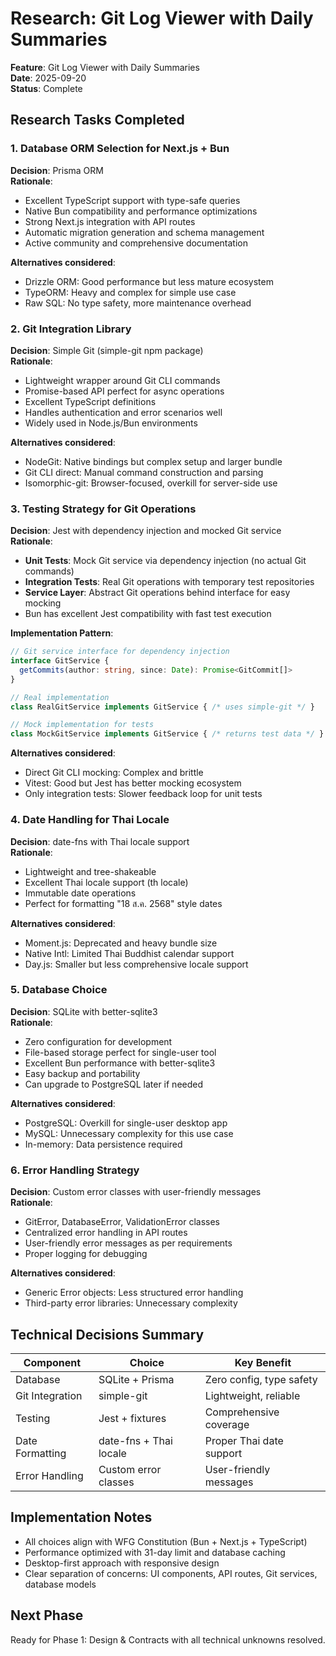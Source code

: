 # Research: Git Log Viewer with Daily Summaries

**Feature**: Git Log Viewer with Daily Summaries  
**Date**: 2025-09-20  
**Status**: Complete

## Research Tasks Completed

### 1. Database ORM Selection for Next.js + Bun

**Decision**: Prisma ORM  
**Rationale**: 
- Excellent TypeScript support with type-safe queries
- Native Bun compatibility and performance optimizations
- Strong Next.js integration with API routes
- Automatic migration generation and schema management
- Active community and comprehensive documentation

**Alternatives considered**:
- Drizzle ORM: Good performance but less mature ecosystem
- TypeORM: Heavy and complex for simple use case
- Raw SQL: No type safety, more maintenance overhead

### 2. Git Integration Library

**Decision**: Simple Git (simple-git npm package)  
**Rationale**:
- Lightweight wrapper around Git CLI commands
- Promise-based API perfect for async operations
- Excellent TypeScript definitions
- Handles authentication and error scenarios well
- Widely used in Node.js/Bun environments

**Alternatives considered**:
- NodeGit: Native bindings but complex setup and larger bundle
- Git CLI direct: Manual command construction and parsing
- Isomorphic-git: Browser-focused, overkill for server-side use

### 3. Testing Strategy for Git Operations

**Decision**: Jest with dependency injection and mocked Git service  
**Rationale**:
- **Unit Tests**: Mock Git service via dependency injection (no actual Git commands)
- **Integration Tests**: Real Git operations with temporary test repositories
- **Service Layer**: Abstract Git operations behind interface for easy mocking
- Bun has excellent Jest compatibility with fast test execution

**Implementation Pattern**:
```typescript
// Git service interface for dependency injection
interface GitService {
  getCommits(author: string, since: Date): Promise<GitCommit[]>
}

// Real implementation
class RealGitService implements GitService { /* uses simple-git */ }

// Mock implementation for tests
class MockGitService implements GitService { /* returns test data */ }
```

**Alternatives considered**:
- Direct Git CLI mocking: Complex and brittle
- Vitest: Good but Jest has better mocking ecosystem
- Only integration tests: Slower feedback loop for unit tests

### 4. Date Handling for Thai Locale

**Decision**: date-fns with Thai locale support  
**Rationale**:
- Lightweight and tree-shakeable
- Excellent Thai locale support (th locale)
- Immutable date operations
- Perfect for formatting "18 ส.ค. 2568" style dates

**Alternatives considered**:
- Moment.js: Deprecated and heavy bundle size
- Native Intl: Limited Thai Buddhist calendar support
- Day.js: Smaller but less comprehensive locale support

### 5. Database Choice

**Decision**: SQLite with better-sqlite3  
**Rationale**:
- Zero configuration for development
- File-based storage perfect for single-user tool
- Excellent Bun performance with better-sqlite3
- Easy backup and portability
- Can upgrade to PostgreSQL later if needed

**Alternatives considered**:
- PostgreSQL: Overkill for single-user desktop app
- MySQL: Unnecessary complexity for this use case
- In-memory: Data persistence required

### 6. Error Handling Strategy

**Decision**: Custom error classes with user-friendly messages  
**Rationale**:
- GitError, DatabaseError, ValidationError classes
- Centralized error handling in API routes
- User-friendly error messages as per requirements
- Proper logging for debugging

**Alternatives considered**:
- Generic Error objects: Less structured error handling
- Third-party error libraries: Unnecessary complexity

## Technical Decisions Summary

| Component | Choice | Key Benefit |
|-----------|--------|-------------|
| Database | SQLite + Prisma | Zero config, type safety |
| Git Integration | simple-git | Lightweight, reliable |
| Testing | Jest + fixtures | Comprehensive coverage |
| Date Formatting | date-fns + Thai locale | Proper Thai date support |
| Error Handling | Custom error classes | User-friendly messages |

## Implementation Notes

- All choices align with WFG Constitution (Bun + Next.js + TypeScript)
- Performance optimized with 31-day limit and database caching
- Desktop-first approach with responsive design
- Clear separation of concerns: UI components, API routes, Git services, database models

## Next Phase

Ready for Phase 1: Design & Contracts with all technical unknowns resolved.
